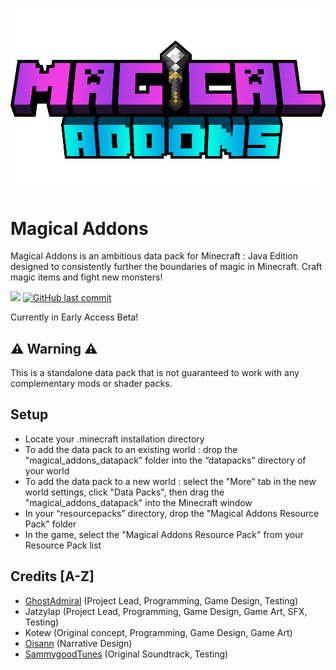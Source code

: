 ![Banner image](src/thumbnail.png)
# Magical Addons

Magical Addons is an ambitious data pack for Minecraft : Java Edition designed to consistently further the boundaries of magic in Minecraft.
Craft magic items and fight new monsters!

[![](https://img.shields.io/github/v/release/Jatzylap/Magical-Addons?include_prereleases&label=release&logo=github)](https://github.com/Jatzylap/Magical-Addons/releases)
[![GitHub last commit](https://img.shields.io/github/last-commit/Jatzylap/Magical-Addons?logo=git&logoColor=white)](https://github.com/Jatzylap/Magical-Addons/commits/main)

Currently in Early Access Beta!

## ⚠️ Warning ⚠️
This is a standalone data pack that is not guaranteed to work with any complementary mods or shader packs.

## Setup
- Locate your .minecraft installation directory
- To add the data pack to an existing world : drop the "magical_addons_datapack" folder into the “datapacks” directory of your world
- To add the data pack to a new world : select the "More" tab in the new world settings, click "Data Packs", then drag the "magical_addons_datapack" into the Minecraft window
- In your “resourcepacks” directory, drop the "Magical Addons Resource Pack" folder
- In the game, select the "Magical Addons Resource Pack" from your Resource Pack list

## Credits [A-Z]
- [GhostAdmiral](https://github.com/GhostAdmiral) (Project Lead, Programming, Game Design, Testing)
- Jatzylap (Project Lead, Programming, Game Design, Game Art, SFX, Testing)
- Kotew (Original concept, Programming, Game Design, Game Art)
- [Oisann](https://github.com/samsa12) (Narrative Design)
- [SammygoodTunes](https://github.com/SammygoodTunes) (Original Soundtrack, Testing)
